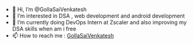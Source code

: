 - 👋 Hi, I’m @GollaSaiVenkatesh [](https://komarev.com/ghpvc/?username=GollaSaiVenkatesh&label=Views)
- 👀 I’m interested in DSA , web development and android development
- 🌱 I’m currently doing DevOps Intern at Zscaler and also improving my DSA skills when am i free
- 📫 How to reach me : [GollaSaiVenkatesh](https://www.linkedin.com/in/gollasaivenkatesh/)

<!---
GollaSaiVenkatesh/GollaSaiVenkatesh is a ✨ special ✨ repository because its `README.md` (this file) appears on your GitHub profile.
You can click the Preview link to take a look at your changes.
--->
